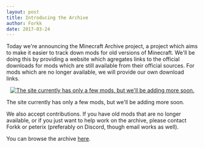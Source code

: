 ```yaml
---
layout: post
title: Introducing the Archive
author: Forkk
date: 2017-03-24
---
```


Today we're announcing the Minecraft Archive project, a project which aims to
make it easier to track down mods for old versions of Minecraft. We'll be doing
this by providing a website which agregates links to the official downloads for
mods which are still available from their official sources. For mods which are
no longer available, we will provide our own download links.

<p align="center">
  <a href="https://mcarchive.net">
  <img src="/images/mcarchive-first.png" alt="The site currently has only a few mods, but we'll be adding more soon."/>
  </a>
</p>

The site currently has only a few mods, but we'll be adding more soon.

We also accept contributions. If you have old mods that are no longer
available, or if you just want to help work on the archive, please contact
Forkk or peterix (preferably on Discord, though email works as well).

You can browse the archive [here](https://mcarchive.net).
